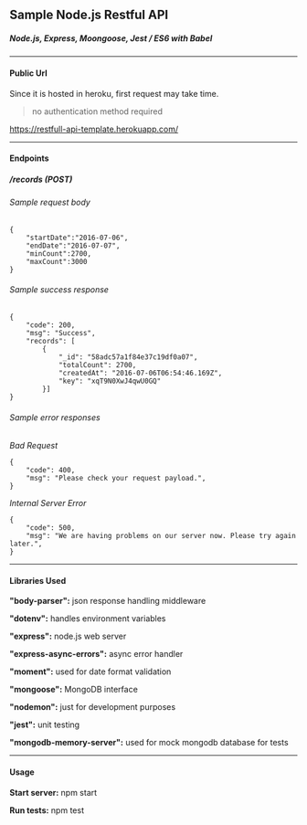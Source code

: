 ## Sample Node.js Restful API
##### Node.js, Express, Moongoose, Jest / ES6 with Babel
------------
#### Public Url
Since it is hosted in heroku, first request may take time.
> no authentication method required

https://restfull-api-template.herokuapp.com/

------------
#### Endpoints
 ##### /records (POST)
###### Sample request body
   

    {
    	"startDate":"2016-07-06",
    	"endDate":"2016-07-07",
    	"minCount":2700,
    	"maxCount":3000
    }
    
###### Sample success response
    
    {
        "code": 200,
        "msg": "Success",
        "records": [
            {
                "_id": "58adc57a1f84e37c19df0a07",
                "totalCount": 2700,
                "createdAt": "2016-07-06T06:54:46.169Z",
                "key": "xqT9N0XwJ4qwU0GQ"
            }]
    }
    

###### Sample error responses
*Bad Request*
    
    {
        "code": 400,
        "msg": "Please check your request payload.",
    }
    
*Internal Server Error*
    
    {
        "code": 500,
        "msg": "We are having problems on our server now. Please try again later.",
    }
    


------------
#### Libraries Used
**"body-parser":** json response handling middleware

**"dotenv":** handles environment variables

**"express":** node.js web server

**"express-async-errors":** async error handler

**"moment":** used for date format validation

**"mongoose":** MongoDB interface

**"nodemon":** just for development purposes

**"jest":** unit testing

**"mongodb-memory-server":** used for mock mongodb database for tests

------------
####  Usage
**Start server:** npm start

**Run tests:** npm test
